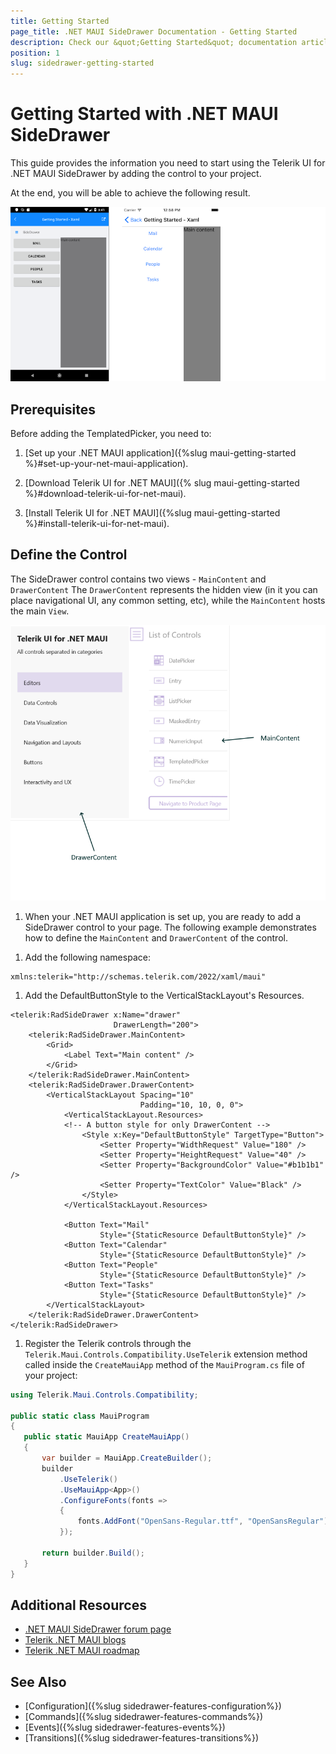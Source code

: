 ```yaml
---
title: Getting Started
page_title: .NET MAUI SideDrawer Documentation - Getting Started
description: Check our &quot;Getting Started&quot; documentation article for Telerik SideDrawer for .NET MAUI control.
position: 1
slug: sidedrawer-getting-started
---
```


# Getting Started with .NET MAUI SideDrawer

This guide provides the information you need to start using the Telerik UI for .NET MAUI SideDrawer by adding the control to your project.

At the end, you will be able to achieve the following result.

![SideDrawer Getting Started](images/sidedrawer-gettingstarted.png)

## Prerequisites

Before adding the TemplatedPicker, you need to:

1. [Set up your .NET MAUI application]({%slug maui-getting-started %}#set-up-your-net-maui-application).

1. [Download Telerik UI for .NET MAUI]({% slug maui-getting-started %}#download-telerik-ui-for-net-maui).

1. [Install Telerik UI for .NET MAUI]({%slug maui-getting-started %}#install-telerik-ui-for-net-maui).

## Define the Control

The SideDrawer control contains two views - `MainContent` and `DrawerContent` The `DrawerContent` represents the hidden view (in it you can place navigational UI, any common setting, etc), while the `MainContent` hosts the main `View`.

![Visual Structure](images/sidedrawer_visualstructure.png)

1. When your .NET MAUI application is set up, you are ready to add a SideDrawer control to your page. The following example demonstrates how to define the `MainContent` and `DrawerContent` of the control.


 <snippet id='sidedrawer-gettingstarted-xaml'/>

1. Add the following namespace:

 ```XAML
xmlns:telerik="http://schemas.telerik.com/2022/xaml/maui" 
 ```

1. Add the DefaultButtonStyle to the VerticalStackLayout's Resources.

```XAML
<telerik:RadSideDrawer x:Name="drawer" 
                       DrawerLength="200">
    <telerik:RadSideDrawer.MainContent>
        <Grid>
            <Label Text="Main content" />
        </Grid>
    </telerik:RadSideDrawer.MainContent>
    <telerik:RadSideDrawer.DrawerContent>
        <VerticalStackLayout Spacing="10"
                             Padding="10, 10, 0, 0">
            <VerticalStackLayout.Resources>
	        <!-- A button style for only DrawerContent -->
                <Style x:Key="DefaultButtonStyle" TargetType="Button">
                    <Setter Property="WidthRequest" Value="180" />
                    <Setter Property="HeightRequest" Value="40" />
                    <Setter Property="BackgroundColor" Value="#b1b1b1" />
                    <Setter Property="TextColor" Value="Black" />
                </Style>
            </VerticalStackLayout.Resources>

            <Button Text="Mail"
                    Style="{StaticResource DefaultButtonStyle}" />
            <Button Text="Calendar"
                    Style="{StaticResource DefaultButtonStyle}" />
            <Button Text="People"
                    Style="{StaticResource DefaultButtonStyle}" />
            <Button Text="Tasks"
                    Style="{StaticResource DefaultButtonStyle}" />
        </VerticalStackLayout>
    </telerik:RadSideDrawer.DrawerContent>
</telerik:RadSideDrawer>
```

1. Register the Telerik controls through the `Telerik.Maui.Controls.Compatibility.UseTelerik` extension method called inside the `CreateMauiApp` method of the `MauiProgram.cs` file of your project:

 ```C#
 using Telerik.Maui.Controls.Compatibility;

 public static class MauiProgram
 {
	public static MauiApp CreateMauiApp()
	{
		var builder = MauiApp.CreateBuilder();
		builder
			.UseTelerik()
			.UseMauiApp<App>()
			.ConfigureFonts(fonts =>
			{
				fonts.AddFont("OpenSans-Regular.ttf", "OpenSansRegular");
			});

		return builder.Build();
	}
 }           
 ```           
 
## Additional Resources

- [.NET MAUI SideDrawer forum page](https://www.telerik.com/forums/maui?tagId=1938)
- [Telerik .NET MAUI blogs](https://www.telerik.com/blogs/mobile-net-maui)
- [Telerik .NET MAUI roadmap](https://www.telerik.com/support/whats-new/maui-ui/roadmap)

## See Also

- [Configuration]({%slug sidedrawer-features-configuration%})
- [Commands]({%slug sidedrawer-features-commands%})
- [Events]({%slug sidedrawer-features-events%})
- [Transitions]({%slug sidedrawer-features-transitions%})
